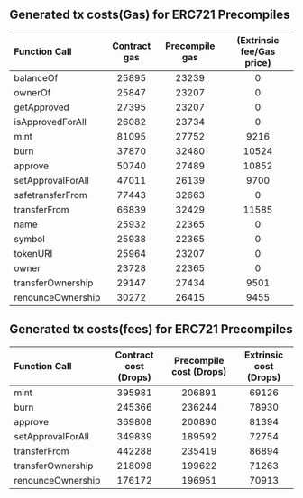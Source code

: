 ## Generated tx costs(Gas) for ERC721 Precompiles

| Function Call     | Contract gas | Precompile gas | (Extrinsic fee/Gas price) |
|:------------------|:------------:|:--------------:|:-------------------------:|
| balanceOf         |    25895     |     23239      |             0             |
| ownerOf           |    25847     |     23207      |             0             |
| getApproved       |    27395     |     23207      |             0             |
| isApprovedForAll  |    26082     |     23734      |             0             |
| mint              |    81095     |     27752      |           9216            |
| burn              |    37870     |     32480      |           10524           |
| approve           |    50740     |     27489      |           10852           |
| setApprovalForAll |    47011     |     26139      |           9700            |
| safetransferFrom  |    77443     |     32663      |             0             |
| transferFrom      |    66839     |     32429      |           11585           |
| name              |    25932     |     22365      |             0             |
| symbol            |    25938     |     22365      |             0             |
| tokenURI          |    25964     |     23207      |             0             |
| owner             |    23728     |     22365      |             0             |
| transferOwnership |    29147     |     27434      |           9501            |
| renounceOwnership |    30272     |     26415      |           9455            |


## Generated tx costs(fees) for ERC721 Precompiles

| Function Call     | Contract cost (Drops) | Precompile cost (Drops) | Extrinsic cost (Drops) |
|:------------------|:---------------------:|:-----------------------:|:----------------------:|
| mint              |        395981         |         206891          |         69126          |
| burn              |        245366         |         236244          |         78930          |
| approve           |        369808         |         200890          |         81394          |
| setApprovalForAll |        349839         |         189592          |         72754          |
| transferFrom      |        442288         |         235419          |         86894          |
| transferOwnership |        218098         |         199622          |         71263          |
| renounceOwnership |        176172         |         196951          |         70913          |
